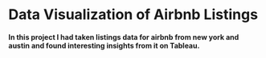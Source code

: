 # Data Visualization of Airbnb Listings
#### In this project I had taken listings data for airbnb from new york and austin and found interesting insights from it on Tableau.

